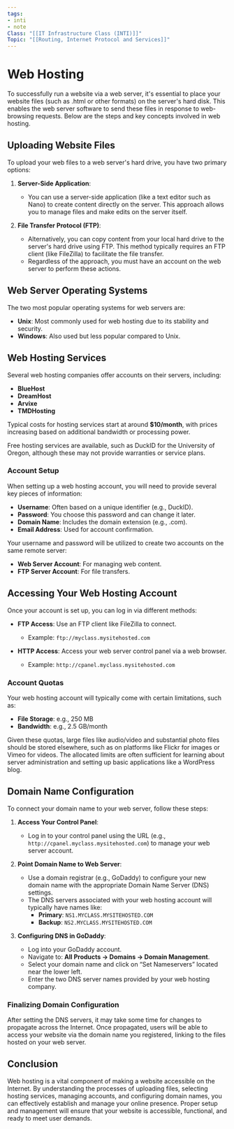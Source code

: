 ```yaml
---
tags: 
- inti
- note
Class: "[[IT Infrastructure Class (INTI)]]"
Topic: "[[Routing, Internet Protocol and Services]]"
---
```


# Web Hosting

To successfully run a website via a web server, it's essential to place your website files (such as .html or other formats) on the server's hard disk. This enables the web server software to send these files in response to web-browsing requests. Below are the steps and key concepts involved in web hosting.

## Uploading Website Files

To upload your web files to a web server's hard drive, you have two primary options:

1. **Server-Side Application**:
   - You can use a server-side application (like a text editor such as Nano) to create content directly on the server. This approach allows you to manage files and make edits on the server itself.

2. **File Transfer Protocol (FTP)**:
   - Alternatively, you can copy content from your local hard drive to the server's hard drive using FTP. This method typically requires an FTP client (like FileZilla) to facilitate the file transfer.
   - Regardless of the approach, you must have an account on the web server to perform these actions.

## Web Server Operating Systems

The two most popular operating systems for web servers are:

- **Unix**: Most commonly used for web hosting due to its stability and security.
- **Windows**: Also used but less popular compared to Unix.

## Web Hosting Services

Several web hosting companies offer accounts on their servers, including:

- **BlueHost**
- **DreamHost**
- **Arvixe**
- **TMDHosting**

Typical costs for hosting services start at around **$10/month**, with prices increasing based on additional bandwidth or processing power. 

Free hosting services are available, such as DuckID for the University of Oregon, although these may not provide warranties or service plans.

### Account Setup

When setting up a web hosting account, you will need to provide several key pieces of information:

- **Username**: Often based on a unique identifier (e.g., DuckID).
- **Password**: You choose this password and can change it later.
- **Domain Name**: Includes the domain extension (e.g., .com).
- **Email Address**: Used for account confirmation.

Your username and password will be utilized to create two accounts on the same remote server:

- **Web Server Account**: For managing web content.
- **FTP Server Account**: For file transfers.

## Accessing Your Web Hosting Account

Once your account is set up, you can log in via different methods:

- **FTP Access**: Use an FTP client like FileZilla to connect.
  - Example: `ftp://myclass.mysitehosted.com`
  
- **HTTP Access**: Access your web server control panel via a web browser.
  - Example: `http://cpanel.myclass.mysitehosted.com`

### Account Quotas

Your web hosting account will typically come with certain limitations, such as:

- **File Storage**: e.g., 250 MB
- **Bandwidth**: e.g., 2.5 GB/month

Given these quotas, large files like audio/video and substantial photo files should be stored elsewhere, such as on platforms like Flickr for images or Vimeo for videos. The allocated limits are often sufficient for learning about server administration and setting up basic applications like a WordPress blog.

## Domain Name Configuration

To connect your domain name to your web server, follow these steps:

1. **Access Your Control Panel**:
   - Log in to your control panel using the URL (e.g., `http://cpanel.myclass.mysitehosted.com`) to manage your web server account.

2. **Point Domain Name to Web Server**:
   - Use a domain registrar (e.g., GoDaddy) to configure your new domain name with the appropriate Domain Name Server (DNS) settings.
   - The DNS servers associated with your web hosting account will typically have names like:
     - **Primary**: `NS1.MYCLASS.MYSITEHOSTED.COM`
     - **Backup**: `NS2.MYCLASS.MYSITEHOSTED.COM`

3. **Configuring DNS in GoDaddy**:
   - Log into your GoDaddy account.
   - Navigate to: **All Products → Domains → Domain Management**.
   - Select your domain name and click on “Set Nameservers” located near the lower left.
   - Enter the two DNS server names provided by your web hosting company.

### Finalizing Domain Configuration

After setting the DNS servers, it may take some time for changes to propagate across the Internet. Once propagated, users will be able to access your website via the domain name you registered, linking to the files hosted on your web server.

## Conclusion

Web hosting is a vital component of making a website accessible on the Internet. By understanding the processes of uploading files, selecting hosting services, managing accounts, and configuring domain names, you can effectively establish and manage your online presence. Proper setup and management will ensure that your website is accessible, functional, and ready to meet user demands.
